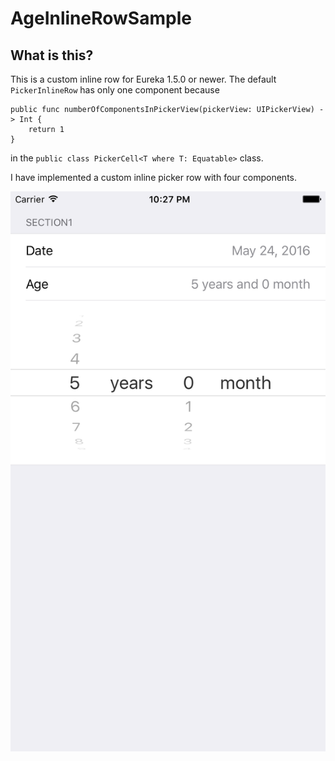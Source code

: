 # AgeInlineRowSample

## What is this?
This is a custom inline row for Eureka 1.5.0 or newer. The default `PickerInlineRow` has only one component because

    public func numberOfComponentsInPickerView(pickerView: UIPickerView) -> Int {
        return 1
    }

in the `public class PickerCell<T where T: Equatable>` class.

I have implemented a custom inline picker row with four components. 

![image.png](https://github.com/ueda-keisuke/AgeInlineRowSample/blob/screenshot/e093df26-21fe-11e6-8e3f-89a3ae58770e.png)


